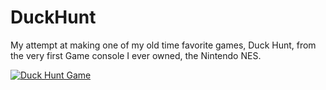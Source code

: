 # DuckHunt
My attempt at making one of my old time favorite games, Duck Hunt, from the very first Game console I ever owned, the Nintendo NES.

[![Duck Hunt Game](http://img.youtube.com/vi/LXxgPUV9KGs/0.jpg)](https://www.youtube.com/watch?v=LXxgPUV9KGs&feature=youtu.be)
